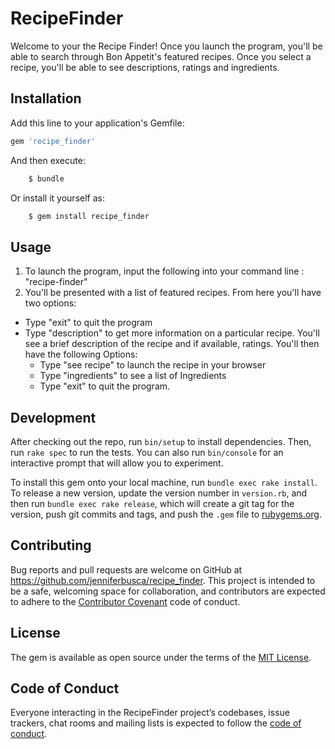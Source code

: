 # RecipeFinder

Welcome to your the Recipe Finder! Once you launch the program, you'll be able to search through Bon Appetit's featured recipes. Once you select a recipe, you'll be able to see descriptions, ratings and ingredients.

## Installation

<!-- 1) After forking and cloning this to your own repository, open up your command line tool and navigate to your new directory.
2) Before starting the program, run "bundle install". This should install all of the required gems needed to run the application -->
Add this line to your application's Gemfile:
```ruby
gem 'recipe_finder'
```
And then execute:
```ruby
    $ bundle
```    
Or install it yourself as:
```ruby
    $ gem install recipe_finder
```
## Usage

1) To launch the program, input the following into your command line : "recipe-finder"
2) You'll be presented with a list of featured recipes.
  From here you'll have two options:
  * Type "exit" to quit the program
  * Type "description" to get more information on a particular recipe. You'll see a brief description of the recipe and if available, ratings.
  You'll then have the following Options:
      * Type "see recipe" to launch the recipe in your browser
      * Type "ingredients" to see a list of Ingredients
      * Type "exit" to quit the program.

## Development

After checking out the repo, run `bin/setup` to install dependencies. Then, run `rake spec` to run the tests. You can also run `bin/console` for an interactive prompt that will allow you to experiment.

To install this gem onto your local machine, run `bundle exec rake install`. To release a new version, update the version number in `version.rb`, and then run `bundle exec rake release`, which will create a git tag for the version, push git commits and tags, and push the `.gem` file to [rubygems.org](https://rubygems.org).

## Contributing

Bug reports and pull requests are welcome on GitHub at https://github.com/jenniferbusca/recipe_finder. This project is intended to be a safe, welcoming space for collaboration, and contributors are expected to adhere to the [Contributor Covenant](http://contributor-covenant.org) code of conduct.

## License

The gem is available as open source under the terms of the [MIT License](https://opensource.org/licenses/MIT).

## Code of Conduct

Everyone interacting in the RecipeFinder project’s codebases, issue trackers, chat rooms and mailing lists is expected to follow the [code of conduct](https://github.com/jenniferbusca/recipe_finder/blob/master/CODE_OF_CONDUCT.md).
